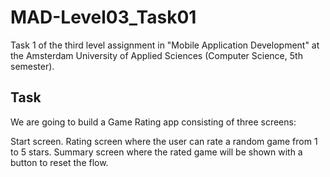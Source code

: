 # MAD-Level03_Task01
Task 1 of the third level assignment in "Mobile Application Development" at the Amsterdam University of Applied Sciences (Computer Science, 5th semester).

## Task
We are going to build a Game Rating app consisting of three screens:

Start screen. Rating screen where the user can rate a random game from 1 to 5 stars. Summary screen where the rated game will be shown with a button to reset the flow.
